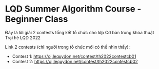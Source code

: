 # LQD Summer Algorithm Course - Beginner Class

Đây là lời giải 2 contests tổng kết tổ chức cho lớp Cơ bản trong khóa thuật Trại hè LQD 2022

Link 2 contests (chỉ người trong tổ chức mới có thể nhìn thấy):

* Contest 1: https://oj.lequydon.net/contest/th2022contestcb01
* Contest 2: https://oj.lequydon.net/contest/th2022contestcb02
